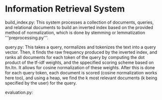 # Information Retrieval System

build_index.py: This system processes a collection of documents, queries, and relational documents to build an inverted index based on the provided method of normalization, which is done by stemming or lemmatization '''preprocessing.py'''.

query.py: This takes a query, normalizes and tokenizes the text into a query vector. Then, it finds the raw frequency produced by the inverted index, and ranks all documents for each token of the query by computing the dot product of the tf-idf weights, and the sppecified scoring scheme based on ltn.ltn. It allows for cosine normalization of these weights. After this is done for each query token, each document is scored (cosine normalization works here too), and using a heap, we find the k most relevant documents (k being specified by the user) for the query.

evaluation.py: 


